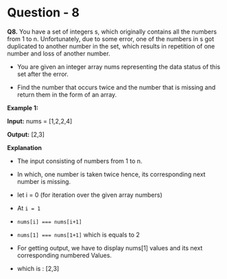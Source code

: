 # Question - 8
**Q8.** You have a set of integers s, which originally contains all the numbers from 1 to n. Unfortunately, due to some error, one of the numbers in s got duplicated to another number in the set, which results in repetition of one number and loss of another number.

- You are given an integer array nums representing the data status of this set after the error.

- Find the number that occurs twice and the number that is missing and return them in the form of an array.

**Example 1:**

**Input:** 
nums = [1,2,2,4]

**Output:**
[2,3]


**Explanation**
- The input consisting of numbers from 1 to n. 
- In which, one number is taken twice hence, its corresponding next number is missing.
- let i = 0 (for iteration over the given array numbers)

- At ``i = 1``
- ``nums[i] === nums[i+1]``
- ``nums[1] === nums[1+1]`` which is equals to 2
- For getting output, we have to display nums[1] values and its next corresponding numbered Values.
- which is : [2,3]
 
